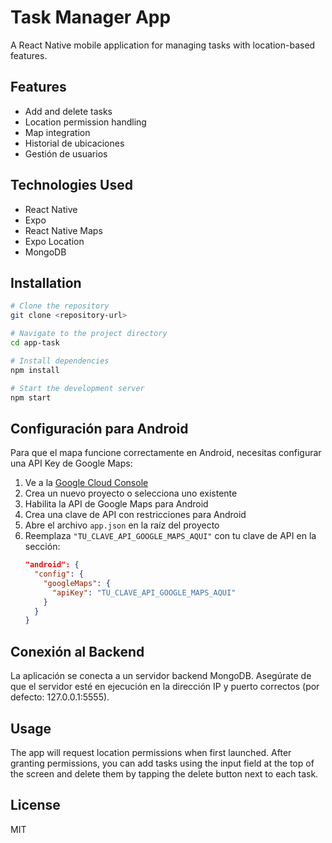 # Task Manager App

A React Native mobile application for managing tasks with location-based features.

## Features

- Add and delete tasks
- Location permission handling
- Map integration
- Historial de ubicaciones
- Gestión de usuarios

## Technologies Used

- React Native
- Expo
- React Native Maps
- Expo Location
- MongoDB

## Installation

```bash
# Clone the repository
git clone <repository-url>

# Navigate to the project directory
cd app-task

# Install dependencies
npm install

# Start the development server
npm start
```

## Configuración para Android

Para que el mapa funcione correctamente en Android, necesitas configurar una API Key de Google Maps:

1. Ve a la [Google Cloud Console](https://console.cloud.google.com/)
2. Crea un nuevo proyecto o selecciona uno existente
3. Habilita la API de Google Maps para Android
4. Crea una clave de API con restricciones para Android
5. Abre el archivo `app.json` en la raíz del proyecto
6. Reemplaza `"TU_CLAVE_API_GOOGLE_MAPS_AQUI"` con tu clave de API en la sección:
   ```json
   "android": {
     "config": {
       "googleMaps": {
         "apiKey": "TU_CLAVE_API_GOOGLE_MAPS_AQUI"
       }
     }
   }
   ```

## Conexión al Backend

La aplicación se conecta a un servidor backend MongoDB. Asegúrate de que el servidor esté en ejecución en la dirección IP y puerto correctos (por defecto: 127.0.0.1:5555).

## Usage

The app will request location permissions when first launched. After granting permissions, you can add tasks using the input field at the top of the screen and delete them by tapping the delete button next to each task.

## License

MIT